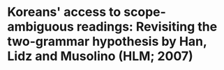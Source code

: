 # Koreans' access to scope-ambiguous readings: Revisiting the two-grammar hypothesis by Han, Lidz and Musolino (HLM; 2007)

